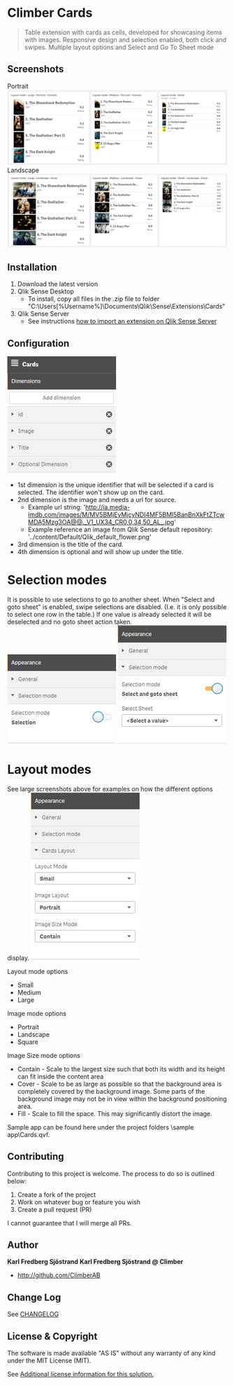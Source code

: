 # Climber Cards
> Table extension with cards as cells, developed for showcasing items with images. Responsive design and selection enabled, both click and swipes. Multiple layout options and Select and Go To Sheet mode

## Screenshots
Portrait 
![Alt text](/screenshots/layout_modes_portrait.PNG?raw=true "Portrait")
Landscape
![Alt text](/screenshots/layout_modes_landscape.PNG?raw=true "Landscape")
## Installation

1. Download the latest version
2. Qlik Sense Desktop
	* To install, copy all files in the .zip file to folder "C:\Users\[%Username%]\Documents\Qlik\Sense\Extensions\Cards"
3. Qlik Sense Server
	* See instructions [how to import an extension on Qlik Sense Server](http://help.qlik.com/en-US/sense/Subsystems/ManagementConsole/Content/import-extensions.htm)

## Configuration
![Alt text](/screenshots/propertypanel_dimensions.PNG?raw=true "Dimensions")
* 1st dimension is the unique identifier that will be selected if a card is selected. The identifier won't show up on the card. 
* 2nd dimension is the image and needs a url for source. 
  * Example url string: 'http://ia.media-imdb.com/images/M/MV5BMjEyMjcyNDI4MF5BMl5BanBnXkFtZTcwMDA5Mzg3OA@@._V1_UX34_CR0,0,34,50_AL_.jpg'
  * Example reference an image from Qlik Sense default repository: '../content/Default/Qlik_default_flower.png'
* 3rd dimension is the title of the card. 
* 4th dimension is optional and will show up under the title.  

# Selection modes
It is possible to use selections to go to another sheet. 
When "Select and goto sheet" is enabled, swipe selections are disabled. (I.e. it is only possible to select one row in the table.) If one value is already selected it will be deselected and no goto sheet action taken.
![Alt text](/screenshots/propertypanel_selectionmode.PNG?raw=true "Selection mode - Selections")
![Alt text](/screenshots/propertypanel_selectionmode_gotosheet.PNG?raw=true "Selection mode - Select and goto sheet")
# Layout modes
See large screenshots above for examples on how the different options display.
![Alt text](/screenshots/propertypanel_layoutmode.PNG?raw=true "Layout modes")

Layout mode options
* Small
* Medium
* Large

Image mode options
* Portrait
* Landscape
* Square

Image Size mode options
* Contain - Scale to the largest size such that both its width and its height can fit inside the content area
* Cover - Scale to be as large as possible so that the background area is completely covered by the background image. Some parts of the background image may not be in view within the background positioning area.
* Fill - Scale to fill the space. This may significantly distort the image.


Sample app can be found here under the project folders \sample app\Cards.qvf.  

## Contributing
Contributing to this project is welcome. The process to do so is outlined below:

1. Create a fork of the project
2. Work on whatever bug or feature you wish
3. Create a pull request (PR)

I cannot guarantee that I will merge all PRs.

## Author

**Karl Fredberg Sjöstrand**
**Karl Fredberg Sjöstrand @ Climber**
* http://github.com/ClimberAB


## Change Log

See [CHANGELOG](CHANGELOG.yml)

## License & Copyright
The software is made available "AS IS" without any warranty of any kind under the MIT License (MIT).

See [Additional license information for this solution.](LICENSE.md)




